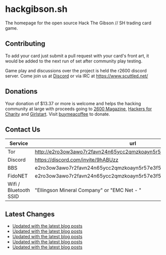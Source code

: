 # hackgibson.sh
The homepage for the open source Hack The Gibson // SH trading card game.


## Contributing

To add your card just submit a pull request with your card's front art, it would be added to the next run of set after community play testing.

Game play and discussions over the project is held the r2600 discord server. Come join us at [Discord](https://discord.com/invite/9hABUzz) or via IRC at https://www.scuttled.net/


## Donations

Your donation of $13.37 or more is welcome and helps the hacking community at large with proceeds going to [2600 Magazine](https://2600.com/), [Hackers for Charity](https://hackersforcharity.org) and [Girlstart](https://girlstart.org).  Visit [buymeacoffee](https://www.buymeacoffee.com/hackgibson.sh) to donate.


## Contact Us

Service | url
-|-
Tor | http://e2ro3ow3awo7r2favn24n65ycc2qmzkoayn5r57e3f56nvjwdcgg32ad.onion
Discord | https://discord.com/invite/9hABUzz
BBS | e2ro3ow3awo7r2favn24n65ycc2qmzkoayn5r57e3f56nvjwdcgg32ad.onion:23
FidoNET | e2ro3ow3awo7r2favn24n65ycc2qmzkoayn5r57e3f56nvjwdcgg32ad.onion:24554
Wifi / Bluetooth SSID | "Ellingson Mineral Company" or "EMC Net - <fidonet address>"

## Latest Changes
<!-- BLOG-POST-LIST:START -->
- [Updated with the latest blog posts](https://github.com/DFW2600/hackgibson.sh/commit/3babcd5e58c3fb2caacce0d53f9638882bb96405)
- [Updated with the latest blog posts](https://github.com/DFW2600/hackgibson.sh/commit/59c4e5c2521abd21ff335b5acef4b3a6e8d720c2)
- [Updated with the latest blog posts](https://github.com/DFW2600/hackgibson.sh/commit/c9fdd435de4c5614bb3153fe1e0c6a44e288ceb3)
- [Updated with the latest blog posts](https://github.com/DFW2600/hackgibson.sh/commit/037d91503930f97ef4e3be34ba4f1a01af259dbe)
- [Updated with the latest blog posts](https://github.com/DFW2600/hackgibson.sh/commit/8b491594e560126339639e5451615c63b9838dd9)
<!-- BLOG-POST-LIST:END -->
